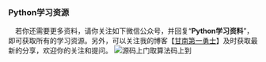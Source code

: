 ### Python学习资源
&ensp;&ensp;若你还需要更多资料，请你关注如下微信公众号，并回复“**Python学习资料**”，即可获取所有的学习资源。另外，可以关注我的博客【[甘南第一勇士](https://shajiu.github.io/)】及时获取最新的分享，欢迎你的关注和提问。
![源码上门取算法码上到](https://s3.bmp.ovh/imgs/2022/01/7d22c3e4bb85aae1.png)
